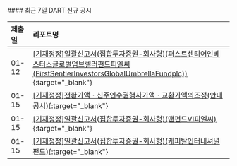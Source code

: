 <br>
#### 최근 7일 DART 신규 공시


|**제출일**|**리포트명**|
|:-----|:-------|
|01-12|[[기재정정]일괄신고서(집합투자증권-회사형)(퍼스트센티어인베스터스글로벌엄브렐러펀드피엘씨(FirstSentierInvestorsGlobalUmbrellaFundplc))](https://dart.fss.or.kr/dsaf001/main.do?rcpNo=20240112000395){:target="_blank"}|
|01-15|[[기재정정]전환가액ㆍ신주인수권행사가액ㆍ교환가액의조정(안내공시)](https://dart.fss.or.kr/dsaf001/main.do?rcpNo=20240115800829){:target="_blank"}|
|01-15|[[기재정정]일괄신고서(집합투자증권-회사형)(맨펀드VI피엘씨)](https://dart.fss.or.kr/dsaf001/main.do?rcpNo=20240115000302){:target="_blank"}|
|01-15|[[기재정정]일괄신고서(집합투자증권-회사형)(캐피탈인터내셔널펀드)](https://dart.fss.or.kr/dsaf001/main.do?rcpNo=20240115000309){:target="_blank"}|